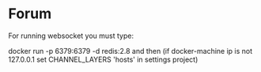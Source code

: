 # Forum
For running websocket you must type:

  docker run -p 6379:6379 -d redis:2.8
and then  (if docker-machine ip is not 127.0.0.1 set CHANNEL_LAYERS 'hosts' in settings project)
